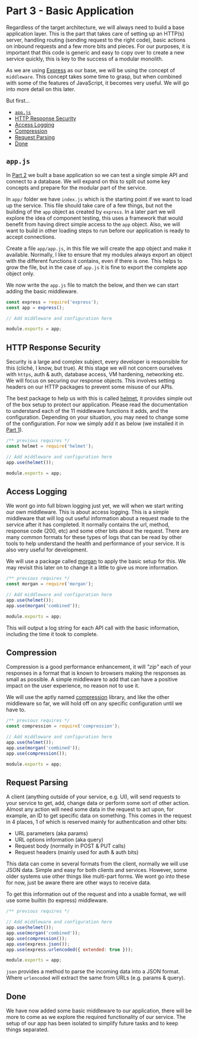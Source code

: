 # Part 3 - Basic Application <!-- omit in toc -->

Regardless of the target architecture, we will always need to build a base application layer. This is the part that takes care of setting up an HTTP(s) server, handling routing (sending request to the right code), basic actions on inbound requests and a few more bits and pieces. For our purposes, it is important that this code is generic and easy to copy over to create a new service quickly, this is key to the success of a modular monolith.

As we are using [Express](https://expressjs.com/) as our base, we will be using the concept of `middleware`. This concept takes some time to grasp, but when combined with some of the features of JavaScript, it becomes very useful. We will go into more detail on this later.

But first...

- [`app.js`](#appjs)
- [HTTP Response Security](#http-response-security)
- [Access Logging](#access-logging)
- [Compression](#compression)
- [Request Parsing](#request-parsing)
- [Done](#done)

## `app.js`

In [Part 2](./PART-2.md) we built a base application so we can test a single simple API and connect to a database. We will expand on this to split out some key concepts and prepare for the modular part of the service.

In `app/` folder we have `index.js` which is the starting point if we want to load up the service. This file should take care of a few things, but not the building of the `app` object as created by `express`. In a later part we will explore the idea of component testing, this uses a framework that would benefit from having direct simple access to the `app` object. Also, we will want to build in other loading steps to run before our application is ready to accept connections.

Create a file `app/app.js`, in this file we will create the app object and make it available. Normally, I like to ensure that my modules always export an object with the different functions it contains, even if there is one. This helps to grow the file, but in the case of `app.js` it is fine to export the complete app object only.

We now write the `app.js` file to match the below, and then we can start adding the basic middleware.

```js
const express = require('express');
const app = express();

// Add middleware and configuration here

module.exports = app;
```

## HTTP Response Security

Security is a large and complex subject, every developer is responsible for this (cliché, I know, but true). At this stage we will not concern ourselves with `https`, auth & auth, database access, VM hardening, networking etc. We will focus on securing our response objects. This involves setting headers on our HTTP packages to prevent some misuse of our APIs.

The best package to help us with this is called [helmet](https://helmetjs.github.io/), it provides simple out of the box setup to protect our application. Please read the documentation to understand each of the 11 middleware functions it adds, and the configuration. Depending on your situation, you may need to change some of the configuration. For now we simply add it as below (we installed it in [Part 1](PART-1.md)).

```js
/** previous requires */
const helmet = require('helmet');

// Add middleware and configuration here
app.use(helmet());

module.exports = app;
```

## Access Logging

We wont go into full blown logging just yet, we will when we start writing our own middleware. This is about access logging. This is a simple middleware that will log out useful information about a request made to the service after it has completed. It normally contains the url, method, response code (200, etc) and some other bits about the request. There are many common formats for these types of logs that can be read by other tools to help understand the health and performance of your service. It is also very useful for development.

We will use a package called [morgan](https://github.com/expressjs/morgan#readme) to apply the basic setup for this. We may revisit this later on to change it a little to give us more information.

```js
/** previous requires */
const morgan = require('morgan');

// Add middleware and configuration here
app.use(helmet());
app.use(morgan('combined'));

module.exports = app;
```

This will output a log string for each API call with the basic information, including the time it took to complete.

## Compression

Compression is a good performance enhancement, it will *"zip"* each of your responses in a format that is known to browsers making the responses as small as possible. A simple middleware to add that can have a positive impact on the user experience, no reason not to use it.

We will use the aptly named [compression](https://github.com/expressjs/compression#readme) library, and like the other middleware so far, we will hold off on any specific configuration until we have to.

```js
/** previous requires */
const compression = require('compression');

// Add middleware and configuration here
app.use(helmet());
app.use(morgan('combined'));
app.use(compression());

module.exports = app;
```

## Request Parsing

A client (anything outside of your service, e.g. UI), will send requests to your service to get, add, change data or perform some sort of other action. Almost any action will need some data in the request to act upon, for example, an ID to get specific data on something. This comes in the request in 4 places, 1 of which is reserved mainly for authentication and other bits:

- URL parameters (aka params)
- URL options information (aka query)
- Request body (normally in POST & PUT calls)
- Request headers (mainly used for auth & auth bits)

This data can come in several formats from the client, normally we will use JSON data. Simple and easy for both clients and services. However, some older systems use other things like multi-part forms. We wont go into these for now, just be aware there are other ways to receive data.

To get this information out of the request and into a usable format, we will use some builtin (to express) middleware.

```js
/** previous requires */

// Add middleware and configuration here
app.use(helmet());
app.use(morgan('combined'));
app.use(compression());
app.use(express.json());
app.use(express.urlencoded({ extended: true }));

module.exports = app;
```

`json` provides a method to parse the incoming data into a JSON format. Where `urlencoded` will extract the same from URLs (e.g. params & query).

## Done

We have now added some basic middleware to our application, there will be more to come as we explore the required functionality of our service. The setup of our app has been isolated to simplify future tasks and to keep things separated.
